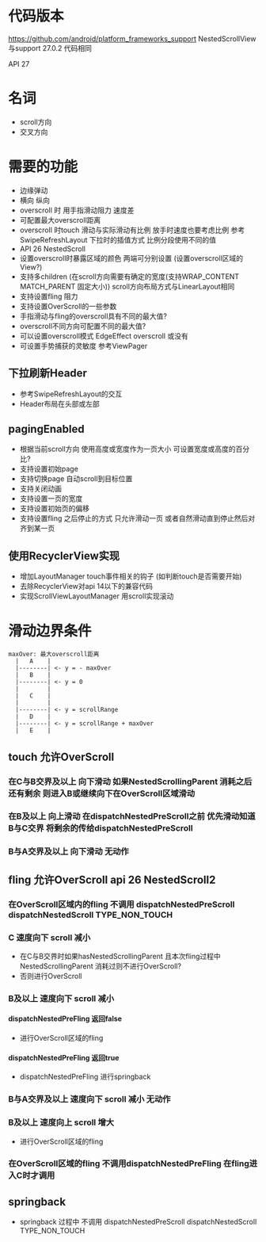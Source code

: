 # 代码版本
https://github.com/android/platform_frameworks_support
NestedScrollView 与support 27.0.2 代码相同

API 27

# 名词
* scroll方向
* 交叉方向

# 需要的功能
* 边缘弹动
* 横向 纵向
* overscroll 时 用手指滑动阻力 速度差
* 可配置最大overscroll距离
* overscroll 时touch 滑动与实际滑动有比例 放手时速度也要考虑比例 参考SwipeRefreshLayout 下拉时的插值方式 比例分段使用不同的值
* API 26 NestedScroll
* 设置overscroll时暴露区域的颜色 两端可分别设置 (设置overscroll区域的View?)
* 支持多children (在scroll方向需要有确定的宽度(支持WRAP_CONTENT MATCH_PARENT 固定大小)) scroll方向布局方式与LinearLayout相同
* 支持设置fling 阻力
* 支持设置OverScroll的一些参数
* 手指滑动与fling的overscroll具有不同的最大值?
* overscroll不同方向可配置不同的最大值?
* 可以设置overscroll模式 EdgeEffect overscroll 或没有
* 可设置手势捕获的灵敏度 参考ViewPager

## 下拉刷新Header
* 参考SwipeRefreshLayout的交互
* Header布局在头部或左部

## pagingEnabled
* 根据当前scroll方向 使用高度或宽度作为一页大小 可设置宽度或高度的百分比?
* 支持设置初始page
* 支持切换page 自动scroll到目标位置
* 支持关闭动画
* 支持设置一页的宽度
* 支持设置初始页的偏移
* 支持设置fling 之后停止的方式 只允许滑动一页 或者自然滑动直到停止然后对齐到某一页

## 使用RecyclerView实现
* 增加LayoutManager touch事件相关的钩子 (如判断touch是否需要开始)
* 去除RecyclerView对api 14以下的兼容代码
* 实现ScrollViewLayoutManager 用scroll实现滚动

# 滑动边界条件
```
maxOver: 最大overscroll距离
  |   A    |
  |--------| <- y = - maxOver
  |   B    |
  |--------| <- y = 0
  |        |
  |   C    |
  |        |
  |--------| <- y = scrollRange
  |   D    |
  |--------| <- y = scrollRange + maxOver
  |   E    |
```
## touch 允许OverScroll
### 在C与B交界及以上 向下滑动 如果NestedScrollingParent 消耗之后还有剩余 则进入B或继续向下在OverScroll区域滑动
### 在B及以上 向上滑动 在dispatchNestedPreScroll之前 优先滑动知道B与C交界 将剩余的传给dispatchNestedPreScroll
### B与A交界及以上 向下滑动 无动作

## fling 允许OverScroll api 26 NestedScroll2
### 在OverScroll区域内的fling 不调用 dispatchNestedPreScroll dispatchNestedScroll TYPE_NON_TOUCH
### C 速度向下 scroll 减小
* 在C与B交界时如果hasNestedScrollingParent 且本次fling过程中NestedScrollingParent 消耗过则不进行OverScroll?
* 否则进行OverScroll
### B及以上 速度向下 scroll 减小
#### dispatchNestedPreFling 返回false
* 进行OverScroll区域的fling
#### dispatchNestedPreFling 返回true
* dispatchNestedPreFling 进行springback
### B与A交界及以上 速度向下 scroll 减小  无动作
### B及以上 速度向上 scroll 增大
* 进行OverScroll区域的fling

### 在OverScroll区域的fling 不调用dispatchNestedPreFling 在fling进入C时才调用

## springback
* springback 过程中 不调用 dispatchNestedPreScroll dispatchNestedScroll TYPE_NON_TOUCH